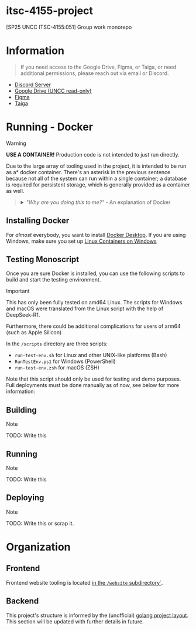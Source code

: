 # itsc-4155-project

[SP25 UNCC ITSC-4155:051] Group work monorepo 

# Information

> If you need access to the Google Drive, Figma, or Taiga, or need additional permissions, please reach out via email or Discord.

- [Discord Server](https://discord.com/invite/sQQUmxj8Dp)
- [Google Drive (UNCC read-only)](https://drive.google.com/drive/folders/185QfSHVAMWXiWCKvke5479m5-zHcsPNh?usp=sharing)
- [Figma](https://www.figma.com/files/team/1470848791941601365/all-projects)
- [Taiga](https://tree.taiga.io/project/ailevbar-itsc-4155-spring-2025-team-9)

# Running - Docker

> [!WARNING]
> **USE A CONTAINER!** Production code is not intended to just run directly.

Due to the large array of tooling used in the project, it is intended to be run as a\* docker container. There's an asterisk in the previous sentence because not all of the system can run within a single container; a database is required for persistent storage, which is generally provided as a container as well.

> <details><summary><em>"Why are you doing this to me?"</em> - An explanation of Docker</summary>
> 
> Docker containers are only really meant to run one single program at a time. In this project we actually have 3: the frontend (nginx), the backend (the compiled Go binary), and the database (postgres). For sake of everyone's mental wellness the front and backends can be stapled together with minimal modification, but the database is so grotesquely complex that it can't be included in a monolith Docker container
>
> In a cloud-native environment, like the one this project is designed for, these containers are managed by an even more mind-numbing, nightmare-inducing, megalithic system called a "container orchestrator", the most popular one of these being Kubernetes.
> 
> In Kubernetes, this program would be deployed as a set of pods (where a 'pod' is a group of Docker containers): the front and back-end would be made into their own containers and placed together in a pod, and then the database would be its own pod. The three would communicate over an internal network with a single entry point from the internet (or LAN) which would be the frontend.
>
> Whit (the person writing this) has a Kubernetes cluster at home which if she were not so lazy could set up automatic deployment, but she is so... sorry.
> 
> </details>

## Installing Docker

For _almost_ everybody, you want to install [Docker Desktop](https://docs.docker.com/desktop/). If you are using Windows, make sure you set up [Linux Containers on Windows](https://learn.microsoft.com/en-us/virtualization/windowscontainers/deploy-containers/set-up-linux-containers)

## Testing Monoscript

Once you are sure Docker is installed, you can use the following scripts to build and start the testing environment.

> [!IMPORTANT]
> This has only been fully tested on amd64 Linux. The scripts for Windows and macOS were translated from the Linux script with the help of DeepSeek-R1.
>
> Furthermore, there could be additional complications for users of arm64 (such as Apple Silicon)

In the `/scripts` directory are three scripts:

- `run-test-env.sh` for Linux and other UNIX-like platforms (Bash)
- `RunTestEnv.ps1` for Windows (PowerShell)
- `run-test-env.zsh` for macOS (ZSH)

Note that this script should only be used for testing and demo purposes. Full deployments must be done manually as of now, see below for more information:

## Building

> [!NOTE]
>
> TODO: Write this

## Running

> [!NOTE]
>
> TODO: Write this

## Deploying

> [!NOTE]
>
> TODO: Write this or scrap it.

# Organization

## Frontend

Frontend website tooling is located [in the `/website` subdirectory`](website/).

## Backend

This project's structure is informed by the (unofficial) [golang project layout](https://github.com/golang-standards/project-layout). This section will be updated with further details in future.